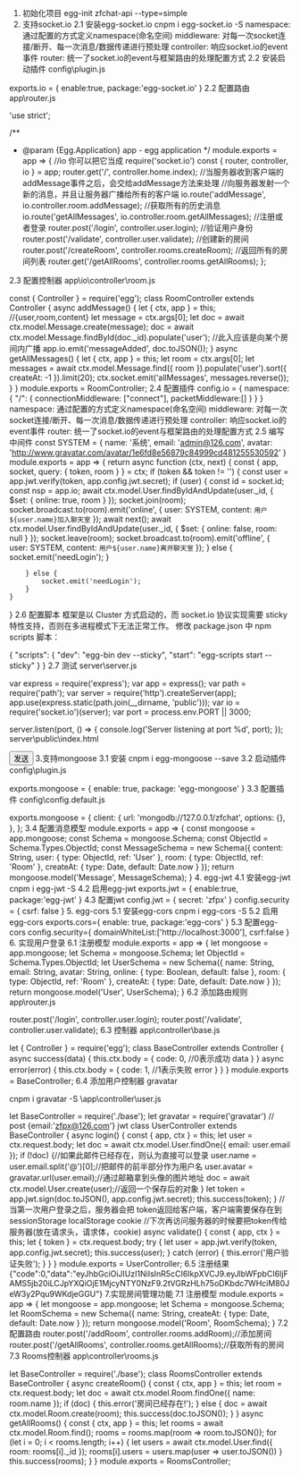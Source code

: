 1. 初始化项目
egg-init zfchat-api --type=simple
2. 支持socket.io
2.1 安装egg-socket.io
cnpm i egg-socket.io -S
namespace: 通过配置的方式定义namespace(命名空间)
middleware: 对每一次socket连接/断开、每一次消息/数据传递进行预处理
controller: 响应socket.io的event事件
router: 统一了socket.io的event与框架路由的处理配置方式
2.2 安装启动插件
config\plugin.js

exports.io = {
    enable:true,
    package:'egg-socket.io'
}
2.2 配置路由
app\router.js

'use strict';

/**
 * @param {Egg.Application} app - egg application
 */
module.exports = app => {
  //io 你可以把它当成 require('socket.io')
  const { router, controller, io } = app;
  router.get('/', controller.home.index);
  //当服务器收到客户端的addMessage事件之后，会交给addMessage方法来处理
  //向服务器发射一个新的消息，并且让服务器广播给所有的客户端
  io.route('addMessage', io.controller.room.addMessage);
  //获取所有的历史消息
  io.route('getAllMessages', io.controller.room.getAllMessages);
  //注册或者登录
  router.post('/login', controller.user.login);
  //验证用户身份
  router.post('/validate', controller.user.validate);
  //创建新的房间
  router.post('/createRoom', controller.rooms.createRoom);
  //返回所有的房间列表
  router.get('/getAllRooms', controller.rooms.getAllRooms);
};

2.3 配置控制器
app\io\controller\room.js

const { Controller } = require('egg');
class RoomController extends Controller {
    async addMessage() {
        let { ctx, app } = this;
        //{user,room,content}
        let message = ctx.args[0];
        let doc = await ctx.model.Message.create(message);
        doc = await ctx.model.Message.findById(doc._id).populate('user');
        //此入应该是向某个房间内广播 
        app.io.emit('messageAdded', doc.toJSON());
    }
    async getAllMessages() {
        let { ctx, app } = this;
        let room = ctx.args[0];
        let messages = await ctx.model.Message.find({ room }).populate('user').sort({ createAt: -1 }).limit(20);
        ctx.socket.emit('allMessages', messages.reverse());
    }
}
module.exports = RoomController;
2.4 配置插件
  config.io = {
    namespace: {
      "/": {
        connectionMiddleware: ["connect"],
        packetMiddleware:[]
      }
    }
  }
namespace: 通过配置的方式定义namespace(命名空间)
middleware: 对每一次socket连接/断开、每一次消息/数据传递进行预处理
controller: 响应socket.io的event事件
router: 统一了socket.io的event与框架路由的处理配置方式
2.5 编写中间件
const SYSTEM = {
    name: '系统',
    email: 'admin@126.com',
    avatar: 'http://www.gravatar.com/avatar/1e6fd8e56879c84999cd481255530592'
}
module.exports = app => {
    return async function (ctx, next) {
        const { app, socket, query: { token, room } } = ctx;
        if (token && token != '') {
            const user = app.jwt.verify(token, app.config.jwt.secret);
            if (user) {
                const id = socket.id;
                const nsp = app.io;
                await ctx.model.User.findByIdAndUpdate(user._id, { $set: { online: true, room } });
                socket.join(room);
                socket.broadcast.to(room).emit('online', {
                    user: SYSTEM,
                    content: `用户${user.name}加入聊天室`
                });
                await next();
                await ctx.model.User.findByIdAndUpdate(user._id, { $set: { online: false, room: null } });
                socket.leave(room);
                socket.broadcast.to(room).emit('offline', {
                    user: SYSTEM,
                    content: `用户${user.name}离开聊天室`
                });
            } else {
                socket.emit('needLogin');
            }

        } else {
            socket.emit('needLogin');
        }
    }
}
2.6 配置脚本
框架是以 Cluster 方式启动的，而 socket.io 协议实现需要 sticky 特性支持，否则在多进程模式下无法正常工作。 修改 package.json 中 npm scripts 脚本：

{
  "scripts": {
    "dev": "egg-bin dev --sticky",
    "start": "egg-scripts start --sticky"
  }
}
2.7 测试
server\server.js

var express = require('express');
var app = express();
var path = require('path');
var server = require('http').createServer(app);
app.use(express.static(path.join(__dirname, 'public')));
var io = require('socket.io')(server);
var port = process.env.PORT || 3000;

server.listen(port, () => {
    console.log('Server listening at port %d', port);
});
server\public\index.html

<!DOCTYPE html>
<html lang="en">
<head>
    <meta charset="UTF-8">
    <meta name="viewport" content="width=device-width, initial-scale=1.0">
    <meta http-equiv="X-UA-Compatible" content="ie=edge">
    <title>Document</title>
</head>
<body>
    <button onclick="send()">发送</button>
    <script src="/socket.io/socket.io.js"></script>
    <script>
        let socket = io('http://localhost:7001/');
        socket.on('connect', function () {
            console.log('连接成功');
            socket.emit('getAllMessages');
        });
        socket.on('messageAdded', function (message) {
            console.log(message);
        });
        socket.on('allMessages', function (messages) {
            console.log(messages);
        });
        socket.on('online', function (message) {
            console.log(message);
        });
        socket.on('offline', function (message) {
            console.log(message);
        });
        function send() {
            socket.emit('addMessage', { content: '你好' });
        }
    </script>
</body>

</html>
3.支持mongoose
3.1 安装
cnpm i egg-mongoose --save
3.2 启动插件
config\plugin.js

exports.mongoose = {
    enable: true,
    package: 'egg-mongoose'
}
3.3 配置插件
config\config.default.js

exports.mongoose = {
  client: {
    url: 'mongodb://127.0.0.1/zfchat',
    options: {},
  },
};
3.4 配置消息模型
module.exports = app => {
    const mongoose = app.mongoose;
    const Schema = mongoose.Schema;
    const ObjectId = Schema.Types.ObjectId;
    const MessageSchema = new Schema({
        content: String,
        user: {
            type: ObjectId,
            ref: 'User'
        },
        room: {
            type: ObjectId,
            ref: 'Room'
        },
        createAt: { type: Date, default: Date.now }
    });
    return mongoose.model('Message', MessageSchema);
}
4. egg-jwt
4.1 安装egg-jwt
cnpm i egg-jwt -S
4.2 启用egg-jwt
exports.jwt = {
    enable:true,
    package:'egg-jwt'
}
4.3 配置jwt
config.jwt = {
   secret: 'zfpx'
}
config.security = {
   csrf: false
}
5. egg-cors
5.1 安装egg-cors
cnpm i egg-cors -S
5.2 启用egg-cors
exports.cors={
    enable: true,
    package:'egg-cors'
}
5.3 配置egg-cors
config.security={
    domainWhiteList:['http://localhost:3000'],
    csrf:false
  }
6. 实现用户登录
6.1 注册模型
module.exports = app => {
    let mongoose = app.mongoose;
    let Schema = mongoose.Schema;
    let ObjectId = Schema.Types.ObjectId;
    let UserSchema = new Schema({
        name: String,
        email: String,
        avatar: String,
        online: { type: Boolean, default: false },
        room: {
            type: ObjectId,
            ref: 'Room'
        },
        createAt: { type: Date, default: Date.now }
    });
    return mongoose.model('User', UserSchema);
}
6.2 添加路由规则
app\router.js

router.post('/login', controller.user.login);
router.post('/validate', controller.user.validate);
6.3 控制器
app\controller\base.js

let { Controller } = require('egg');
class BaseController extends Controller {
    async success(data) {
        this.ctx.body = {
            code: 0,  //0表示成功
            data
        }
    }
    async error(error) {
        this.ctx.body = {
            code: 1,  //1表示失败
            error
        }
    }
}
module.exports = BaseController;
6.4 添加用户控制器
gravatar

cnpm i gravatar -S
\app\controller\user.js

let BaseController = require('./base');
let gravatar = require('gravatar')
// post {email:'zfpx@126.com'} jwt
class UserController extends BaseController {
    async login() {
        const { app, ctx } = this;
        let user = ctx.request.body;
        let doc = await ctx.model.User.findOne({ email: user.email });
        if (!doc) {//如果此邮件已经存在，则认为直接可以登录
            user.name = user.email.split('@')[0];//把邮件的前半部分作为用户名
            user.avatar = gravatar.url(user.email);//通过邮箱拿到头像的图片地址
            doc = await ctx.model.User.create(user);//返回一个保存后的对象
        }
        let token = app.jwt.sign(doc.toJSON(), app.config.jwt.secret);
        this.success(token);
    }
    //当第一次用户登录之后，服务器会把 token返回给客户端，客户端需要保存在到sessionStorage localStorage cookie
    //下次再访问服务器的时候要把token传给服务器(放在请求头，请求体，cookie)
    async validate() {
        const { app, ctx } = this;
        let { token } = ctx.request.body;
        try {
            let user = app.jwt.verify(token, app.config.jwt.secret);
            this.success(user);
        } catch (error) {
            this.error('用户验证失败');
        }
    }
}
module.exports = UserController;
6.5 注册结果
{"code":0,"data":"eyJhbGciOiJIUzI1NiIsInR5cCI6IkpXVCJ9.eyJlbWFpbCI6IjFAMS5jb20iLCJpYXQiOjE1MjcyNTY0NzF9.2tVGRzHLh75oDKbdc7WHciM80JeW3y2Pqu9WKdjeGGU"}
7.实现房间管理功能
7.1 注册模型
module.exports = app => {
    let mongoose = app.mongoose;
    let Schema = mongoose.Schema;
    let RoomSchema = new Schema({
        name: String,
        createAt: { type: Date, default: Date.now }
    });
    return mongoose.model('Room', RoomSchema);
}
7.2 配置路由
router.post('/addRoom', controller.rooms.addRoom);//添加房间
router.post('/getAllRooms', controller.rooms.getAllRooms);//获取所有的房间
7.3 Rooms控制器
app\controller\rooms.js

let BaseController = require('./base');
class RoomsController extends BaseController {
    async createRoom() {
        const { ctx, app } = this;
        let room = ctx.request.body;
        let doc = await ctx.model.Room.findOne({ name: room.name });
        if (doc) {
            this.error('房间已经存在!');
        } else {
            doc = await ctx.model.Room.create(room);
            this.success(doc.toJSON());
        }
    }
    async getAllRooms() {
        const { ctx, app } = this;
        let rooms = await ctx.model.Room.find();
        rooms = rooms.map(room => room.toJSON());
        for (let i = 0; i < rooms.length; i++) {
            let users = await ctx.model.User.find({ room: rooms[i]._id });
            rooms[i].users = users.map(user => user.toJSON())
        }
        this.success(rooms);
    }
}
module.exports = RoomsController;